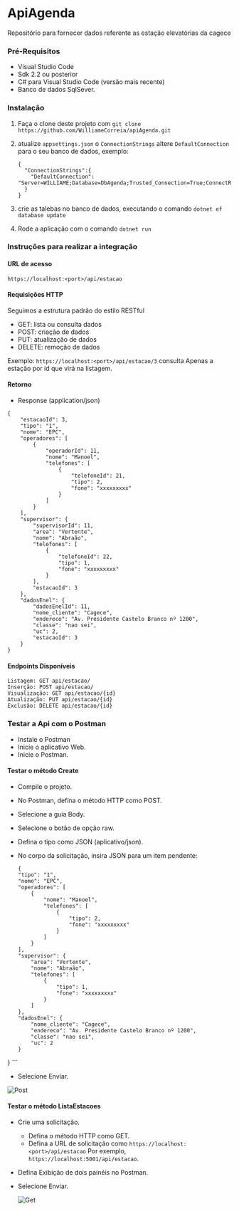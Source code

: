 # ApiAgenda
Repositório para fornecer dados referente as estação elevatórias da cagece

### Pré-Requisitos

- Visual Studio Code
- Sdk 2.2 ou posterior
- C# para Visual Studio Code (versão mais recente)
- Banco de dados SqlSever.

### Instalação

1. Faça o clone deste projeto com `git clone https://github.com/WilliameCorreia/apiAgenda.git`
2. atualize ``appsettings.json`` o ``ConnectionStrings`` altere ``DefaultConnection`` para o seu banco de dados, exemplo:

    ```
   {
      "ConnectionStrings":{
        "DefaultConnection": "Server=WILLIAME;Database=DbAgenda;Trusted_Connection=True;ConnectRetryCount=0"
      }
   }
    ```
    
3. crie as talebas no banco de dados, executando o comando ``dotnet ef database update`` 
4. Rode a aplicação com o comando `dotnet run`

### Instruções para realizar a integração

#### URL de acesso 
``https://localhost:<port>/api/estacao``

#### Requisições HTTP

Seguimos a estrutura padrão do estilo RESTful

- GET: lista ou consulta dados
- POST: criação de dados
- PUT: atualização de dados
- DELETE: remoção de dados

Exemplo: ``https://localhost:<port>/api/estacao/3`` consulta Apenas a estação por id que virá na listagem.

#### Retorno

- Response (application/json)

```
{
    "estacaoId": 3,
    "tipo": "1",
    "nome": "EPC",
    "operadores": [
        {
            "operadorId": 11,
            "nome": "Manoel",
            "telefones": [
                {
                    "telefoneId": 21,
                    "tipo": 2,
                    "fone": "xxxxxxxxx"
                }
            ]
        }
    ],
    "supervisor": {
        "supervisorId": 11,
        "area": "Vertente",
        "nome": "Abraão",
        "telefones": [
            {
                "telefoneId": 22,
                "tipo": 1,
                "fone": "xxxxxxxxx"
            }
        ],
        "estacaoId": 3
    },
    "dadosEnel": {
        "dadosEnelId": 11,
        "nome_cliente": "Cagece",
        "endereco": "Av. Presidente Castelo Branco nº 1200",
        "classe": "nao sei",
        "uc": 2,
        "estacaoId": 3
    }
}
```

#### Endpoints Disponíveis

```
Listagem: GET api/estacao/
Inserção: POST api/estacao/
Visualização: GET api/estacao/{id}
Atualização: PUT api/estacao/{id}
Exclusão: DELETE api/estacao/{id}
```

### Testar a Api com o Postman

- Instale o Postman
- Inicie o aplicativo Web.
- Inicie o Postman.

#### Testar o método Create
- Compile o projeto.
- No Postman, defina o método HTTP como POST.
- Selecione a guia Body.
- Selecione o botão de opção raw.
- Defina o tipo como JSON (aplicativo/json).
- No corpo da solicitação, insira JSON para um item pendente:

    ```
    {
    "tipo": "1",
    "nome": "EPC",
    "operadores": [
        {
            "nome": "Manoel",
            "telefones": [
                {
                    "tipo": 2,
                    "fone": "xxxxxxxxx"
                }
            ]
        }
    ],
    "supervisor": {
        "area": "Vertente",
        "nome": "Abraão",
        "telefones": [
            {
                "tipo": 1,
                "fone": "xxxxxxxxx"
            }
        ]
    },
    "dadosEnel": {
        "nome_cliente": "Cagece",
        "endereco": "Av. Presidente Castelo Branco nº 1200",
        "classe": "nao sei",
        "uc": 2
    }
}
    ```
    
- Selecione Enviar.

![Post](https://user-images.githubusercontent.com/42654850/58427619-8822f780-8076-11e9-96df-ae5c4a2f2230.PNG)

#### Testar o método ListaEstacoes
- Crie uma solicitação.
    - Defina o método HTTP como GET.
    - Defina a URL de solicitação como ``https://localhost:<port>/api/estacao`` Por exemplo, ``https://localhost:5001/api/estacao``.
- Defina Exibição de dois painéis no Postman.
- Selecione Enviar.
    
    ![Get](https://user-images.githubusercontent.com/42654850/58427987-9a516580-8077-11e9-9c05-562dc59f5743.PNG)
